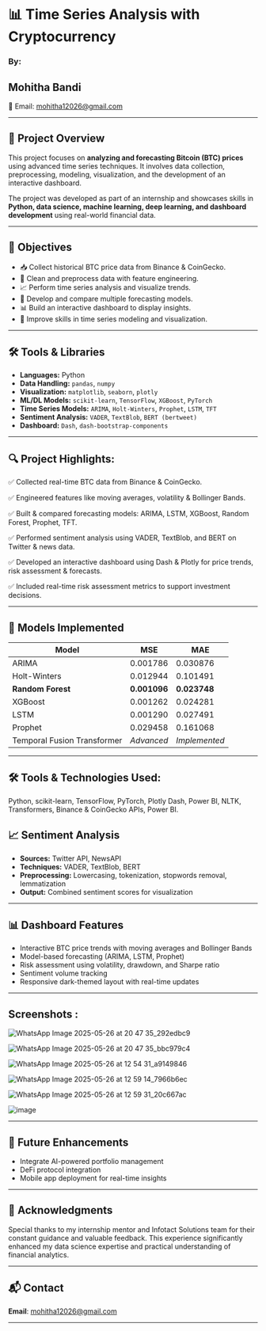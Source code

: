 # 📊 Time Series Analysis with Cryptocurrency 

### By:
## Mohitha Bandi

📧 Email: [mohitha12026@gmail.com](mailto:mohitha12026@gmail.com)

---

## 📌 Project Overview

This project focuses on **analyzing and forecasting Bitcoin (BTC) prices** using advanced time series techniques. It involves data collection, preprocessing, modeling, visualization, and the development of an interactive dashboard.

The project was developed as part of an internship and showcases skills in **Python, data science, machine learning, deep learning, and dashboard development** using real-world financial data.

---

## 🎯 Objectives

* 📥 Collect historical BTC price data from Binance & CoinGecko.
* 🧹 Clean and preprocess data with feature engineering.
* 📈 Perform time series analysis and visualize trends.
* 🔮 Develop and compare multiple forecasting models.
* 📊 Build an interactive dashboard to display insights.
* 🧠 Improve skills in time series modeling and visualization.

---

## 🛠️ Tools & Libraries

* **Languages:** Python
* **Data Handling:** `pandas`, `numpy`
* **Visualization:** `matplotlib`, `seaborn`, `plotly`
* **ML/DL Models:** `scikit-learn`, `TensorFlow`, `XGBoost`, `PyTorch`
* **Time Series Models:** `ARIMA`, `Holt-Winters`, `Prophet`, `LSTM`, `TFT`
* **Sentiment Analysis:** `VADER`, `TextBlob`, `BERT (bertweet)`
* **Dashboard:** `Dash`, `dash-bootstrap-components`

---




## 🔍 Project Highlights:

✅ Collected real-time BTC data from Binance & CoinGecko.

✅ Engineered features like moving averages, volatility & Bollinger Bands.

✅ Built & compared forecasting models: ARIMA, LSTM, XGBoost, Random Forest, Prophet, TFT.

✅ Performed sentiment analysis using VADER, TextBlob, and BERT on Twitter & news data.

✅ Developed an interactive dashboard using Dash & Plotly for price trends, risk assessment & forecasts.

✅ Included real-time risk assessment metrics to support investment decisions.



---

## 🧪 Models Implemented

| Model                       | MSE          | MAE           |
| --------------------------- | ------------ | ------------- |
| ARIMA                       | 0.001786     | 0.030876      |
| Holt-Winters                | 0.012944     | 0.101491      |
| **Random Forest**           | **0.001096** | **0.023748**  |
| XGBoost                     | 0.001262     | 0.024281      |
| LSTM                        | 0.001290     | 0.027491      |
| Prophet                     | 0.029458     | 0.161068      |
| Temporal Fusion Transformer | *Advanced*   | *Implemented* |

---


## 🛠 Tools & Technologies Used:
Python, scikit-learn, TensorFlow, PyTorch, Plotly Dash, Power BI, NLTK, Transformers, Binance & CoinGecko APIs, Power BI.



## 📈 Sentiment Analysis

* **Sources:** Twitter API, NewsAPI
* **Techniques:** VADER, TextBlob, BERT
* **Preprocessing:** Lowercasing, tokenization, stopwords removal, lemmatization
* **Output:** Combined sentiment scores for visualization

---

## 📊 Dashboard Features

* Interactive BTC price trends with moving averages and Bollinger Bands
* Model-based forecasting (ARIMA, LSTM, Prophet)
* Risk assessment using volatility, drawdown, and Sharpe ratio
* Sentiment volume tracking
* Responsive dark-themed layout with real-time updates

---

## Screenshots : 

![WhatsApp Image 2025-05-26 at 20 47 35_292edbc9](https://github.com/user-attachments/assets/690b787c-5230-410e-be5c-e466f1ea67d3)

![WhatsApp Image 2025-05-26 at 20 47 35_bbc979c4](https://github.com/user-attachments/assets/f6b80716-983b-4fbd-82f1-06636c1b829a)

![WhatsApp Image 2025-05-26 at 12 54 31_a9149846](https://github.com/user-attachments/assets/c444e9ed-b47b-4649-b8d4-666fd61b3606)

![WhatsApp Image 2025-05-26 at 12 59 14_7966b6ec](https://github.com/user-attachments/assets/f8495cd0-a5c0-4c68-8d2b-6241af348a3e)

![WhatsApp Image 2025-05-26 at 12 59 31_20c667ac](https://github.com/user-attachments/assets/645360bf-04a3-4762-8612-79ff50066ae1)

![image](https://github.com/user-attachments/assets/e5740713-8065-419b-8903-f1fe96b45f2b)

---

## 🚀 Future Enhancements

* Integrate AI-powered portfolio management
* DeFi protocol integration
* Mobile app deployment for real-time insights

---

## 🙏 Acknowledgments

Special thanks to my internship mentor and Infotact Solutions team for their constant guidance and valuable feedback. This experience significantly enhanced my data science expertise and practical understanding of financial analytics.

---

## 📬 Contact


**Email**: [mohitha12026@gmail.com](mailto:mohitha12026@gmail.com)

---

